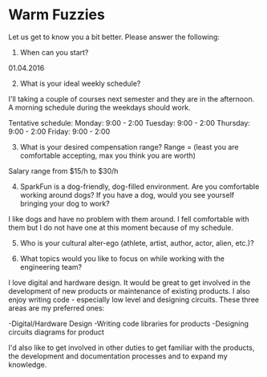 Warm Fuzzies
=============

Let us get to know you a bit better. Please answer the following:

1. When can you start?

01.04.2016


2. What is your ideal weekly schedule?

I'll taking a couple of courses next semester and they are in the afternoon. A morning schedule during the weekdays should work. 

Tentative schedule: 
Monday: 9:00 - 2:00
Tuesday: 9:00 - 2:00
Thursday: 9:00 - 2:00
Friday: 9:00 - 2:00


3. What is your desired compensation range? Range = (least you are comfortable accepting, max you think you are worth)

Salary range from $15/h to $30/h


4. SparkFun is a dog-friendly, dog-filled environment. Are you comfortable working around dogs? If you have a dog, would you see yourself bringing your dog to work?

I like dogs and have no problem with them around. I fell comfortable with them but I do not have one at this moment because of my schedule.  


5. Who is your cultural alter-ego (athlete, artist, author, actor, alien, etc.)?

 

6. What topics would you like to focus on while working with the engineering team? 

I love digital and hardware design. It would be great to get involved in the development of new products or maintenance of existing products. I also enjoy writing code - especially low level and designing circuits. These three areas are my preferred ones:

-Digital/Hardware Design
-Writing code libraries for products
-Designing circuits diagrams for product

I'd also like to get involved in other duties to get familiar with the products, the development and documentation processes and to expand my knowledge.  